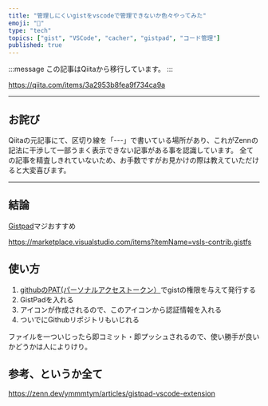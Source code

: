 ```yaml
---
title: "管理しにくいgistをvscodeで管理できないか色々やってみた"
emoji: "📝"
type: "tech"
topics: ["gist", "VSCode", "cacher", "gistpad", "コード管理"]
published: true
---
```


:::message
この記事はQiitaから移行しています。
:::

https://qiita.com/items/3a2953b8fea9f734ca9a

-----

## お詫び
Qiitaの元記事にて、区切り線を「---」で書いている場所があり、これがZennの記法に干渉して一部うまく表示できない記事がある事を認識しています。
全ての記事を精査しきれていないため、お手数ですがお見かけの際は教えていただけると大変喜びます。

-----

## 結論
[Gistpad](https://marketplace.visualstudio.com/items?itemName=vsls-contrib.gistfs)マジおすすめ

https://marketplace.visualstudio.com/items?itemName=vsls-contrib.gistfs

## 使い方
1. [githubのPAT(パーソナルアクセストークン）](https://github.com/settings/tokens)でgistの権限を与えて発行する
1. GistPadを入れる
1. アイコンが作成されるので、このアイコンから認証情報を入れる
1. ついでにGithubリポジトリもいじれる

ファイルを一ついじったら即コミット・即プッシュされるので、使い勝手が良いかどうかは人によりけり。

## 参考、というか全て
https://zenn.dev/ymmmtym/articles/gistpad-vscode-extension

